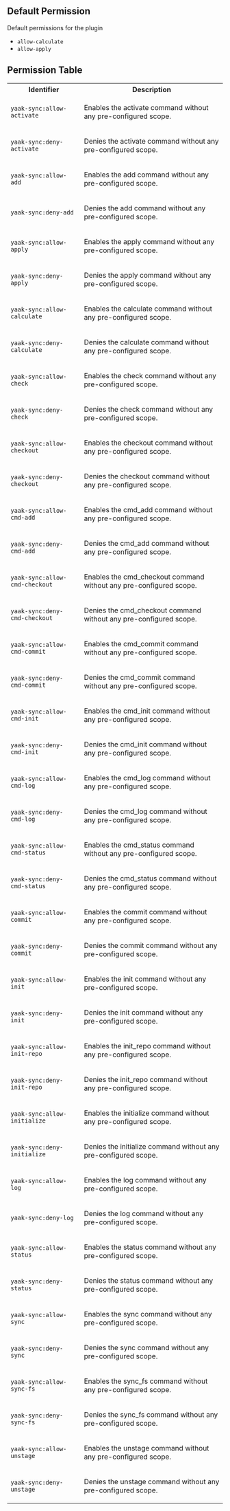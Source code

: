 ## Default Permission

Default permissions for the plugin

- `allow-calculate`
- `allow-apply`

## Permission Table

<table>
<tr>
<th>Identifier</th>
<th>Description</th>
</tr>


<tr>
<td>

`yaak-sync:allow-activate`

</td>
<td>

Enables the activate command without any pre-configured scope.

</td>
</tr>

<tr>
<td>

`yaak-sync:deny-activate`

</td>
<td>

Denies the activate command without any pre-configured scope.

</td>
</tr>

<tr>
<td>

`yaak-sync:allow-add`

</td>
<td>

Enables the add command without any pre-configured scope.

</td>
</tr>

<tr>
<td>

`yaak-sync:deny-add`

</td>
<td>

Denies the add command without any pre-configured scope.

</td>
</tr>

<tr>
<td>

`yaak-sync:allow-apply`

</td>
<td>

Enables the apply command without any pre-configured scope.

</td>
</tr>

<tr>
<td>

`yaak-sync:deny-apply`

</td>
<td>

Denies the apply command without any pre-configured scope.

</td>
</tr>

<tr>
<td>

`yaak-sync:allow-calculate`

</td>
<td>

Enables the calculate command without any pre-configured scope.

</td>
</tr>

<tr>
<td>

`yaak-sync:deny-calculate`

</td>
<td>

Denies the calculate command without any pre-configured scope.

</td>
</tr>

<tr>
<td>

`yaak-sync:allow-check`

</td>
<td>

Enables the check command without any pre-configured scope.

</td>
</tr>

<tr>
<td>

`yaak-sync:deny-check`

</td>
<td>

Denies the check command without any pre-configured scope.

</td>
</tr>

<tr>
<td>

`yaak-sync:allow-checkout`

</td>
<td>

Enables the checkout command without any pre-configured scope.

</td>
</tr>

<tr>
<td>

`yaak-sync:deny-checkout`

</td>
<td>

Denies the checkout command without any pre-configured scope.

</td>
</tr>

<tr>
<td>

`yaak-sync:allow-cmd-add`

</td>
<td>

Enables the cmd_add command without any pre-configured scope.

</td>
</tr>

<tr>
<td>

`yaak-sync:deny-cmd-add`

</td>
<td>

Denies the cmd_add command without any pre-configured scope.

</td>
</tr>

<tr>
<td>

`yaak-sync:allow-cmd-checkout`

</td>
<td>

Enables the cmd_checkout command without any pre-configured scope.

</td>
</tr>

<tr>
<td>

`yaak-sync:deny-cmd-checkout`

</td>
<td>

Denies the cmd_checkout command without any pre-configured scope.

</td>
</tr>

<tr>
<td>

`yaak-sync:allow-cmd-commit`

</td>
<td>

Enables the cmd_commit command without any pre-configured scope.

</td>
</tr>

<tr>
<td>

`yaak-sync:deny-cmd-commit`

</td>
<td>

Denies the cmd_commit command without any pre-configured scope.

</td>
</tr>

<tr>
<td>

`yaak-sync:allow-cmd-init`

</td>
<td>

Enables the cmd_init command without any pre-configured scope.

</td>
</tr>

<tr>
<td>

`yaak-sync:deny-cmd-init`

</td>
<td>

Denies the cmd_init command without any pre-configured scope.

</td>
</tr>

<tr>
<td>

`yaak-sync:allow-cmd-log`

</td>
<td>

Enables the cmd_log command without any pre-configured scope.

</td>
</tr>

<tr>
<td>

`yaak-sync:deny-cmd-log`

</td>
<td>

Denies the cmd_log command without any pre-configured scope.

</td>
</tr>

<tr>
<td>

`yaak-sync:allow-cmd-status`

</td>
<td>

Enables the cmd_status command without any pre-configured scope.

</td>
</tr>

<tr>
<td>

`yaak-sync:deny-cmd-status`

</td>
<td>

Denies the cmd_status command without any pre-configured scope.

</td>
</tr>

<tr>
<td>

`yaak-sync:allow-commit`

</td>
<td>

Enables the commit command without any pre-configured scope.

</td>
</tr>

<tr>
<td>

`yaak-sync:deny-commit`

</td>
<td>

Denies the commit command without any pre-configured scope.

</td>
</tr>

<tr>
<td>

`yaak-sync:allow-init`

</td>
<td>

Enables the init command without any pre-configured scope.

</td>
</tr>

<tr>
<td>

`yaak-sync:deny-init`

</td>
<td>

Denies the init command without any pre-configured scope.

</td>
</tr>

<tr>
<td>

`yaak-sync:allow-init-repo`

</td>
<td>

Enables the init_repo command without any pre-configured scope.

</td>
</tr>

<tr>
<td>

`yaak-sync:deny-init-repo`

</td>
<td>

Denies the init_repo command without any pre-configured scope.

</td>
</tr>

<tr>
<td>

`yaak-sync:allow-initialize`

</td>
<td>

Enables the initialize command without any pre-configured scope.

</td>
</tr>

<tr>
<td>

`yaak-sync:deny-initialize`

</td>
<td>

Denies the initialize command without any pre-configured scope.

</td>
</tr>

<tr>
<td>

`yaak-sync:allow-log`

</td>
<td>

Enables the log command without any pre-configured scope.

</td>
</tr>

<tr>
<td>

`yaak-sync:deny-log`

</td>
<td>

Denies the log command without any pre-configured scope.

</td>
</tr>

<tr>
<td>

`yaak-sync:allow-status`

</td>
<td>

Enables the status command without any pre-configured scope.

</td>
</tr>

<tr>
<td>

`yaak-sync:deny-status`

</td>
<td>

Denies the status command without any pre-configured scope.

</td>
</tr>

<tr>
<td>

`yaak-sync:allow-sync`

</td>
<td>

Enables the sync command without any pre-configured scope.

</td>
</tr>

<tr>
<td>

`yaak-sync:deny-sync`

</td>
<td>

Denies the sync command without any pre-configured scope.

</td>
</tr>

<tr>
<td>

`yaak-sync:allow-sync-fs`

</td>
<td>

Enables the sync_fs command without any pre-configured scope.

</td>
</tr>

<tr>
<td>

`yaak-sync:deny-sync-fs`

</td>
<td>

Denies the sync_fs command without any pre-configured scope.

</td>
</tr>

<tr>
<td>

`yaak-sync:allow-unstage`

</td>
<td>

Enables the unstage command without any pre-configured scope.

</td>
</tr>

<tr>
<td>

`yaak-sync:deny-unstage`

</td>
<td>

Denies the unstage command without any pre-configured scope.

</td>
</tr>
</table>
